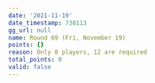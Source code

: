 ```yaml
---
date: '2021-11-19'
date_timestamp: 738113
gg_url: null
name: Round 69 (Fri, November 19)
points: {}
reason: Only 8 players, 12 are required
total_points: 0
valid: false
---
```

